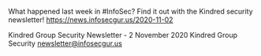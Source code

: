 What happened last week in #InfoSec? Find it out with the Kindred security newsletter!
https://news.infosecgur.us/2020-11-02

Kindred Group Security Newsletter - 2 November 2020
Kindred Group Security
newsletter@infosecgur.us
